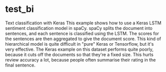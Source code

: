 # test_bi
Text classification with Keras
This example shows how to use a Keras LSTM sentiment classification model in spaCy. spaCy splits the document into sentences, and each sentence is classified using the LSTM. The scores for the sentences are then aggregated to give the document score. This kind of hierarchical model is quite difficult in "pure" Keras or Tensorflow, but it's very effective. The Keras example on this dataset performs quite poorly, because it cuts off the documents so that they're a fixed size. This hurts review accuracy a lot, because people often summarise their rating in the final sentence.
